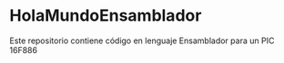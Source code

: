 HolaMundoEnsamblador
====================

Este repositorio contiene código en lenguaje Ensamblador para un PIC 16F886
